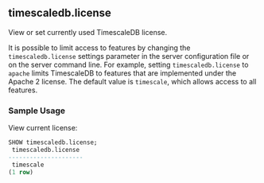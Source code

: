 ## timescaledb.license

View or set currently used TimescaleDB license.

It is possible to limit access to features by changing the `timescaledb.license`
settings parameter in the server configuration file or on the server command
line. For example, setting `timescaledb.license` to `apache` limits TimescaleDB
to features that are implemented under the Apache 2 license. The default value
is `timescale`, which allows access to all features.

### Sample Usage
View current license:

```sql
SHOW timescaledb.license;
 timescaledb.license
---------------------
 timescale
(1 row)

```

